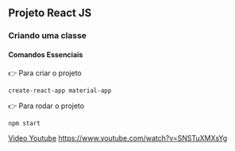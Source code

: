 ## Projeto React JS

### Criando uma classe

#### Comandos Essenciais
:point_right: Para criar o projeto
```javascript=
create-react-app material-app
```
:point_right: Para rodar o projeto
```javascript=
npm start
```

[Video Youtube](https://www.youtube.com/watch?v=SNSTuXMXsYg) https://www.youtube.com/watch?v=SNSTuXMXsYg